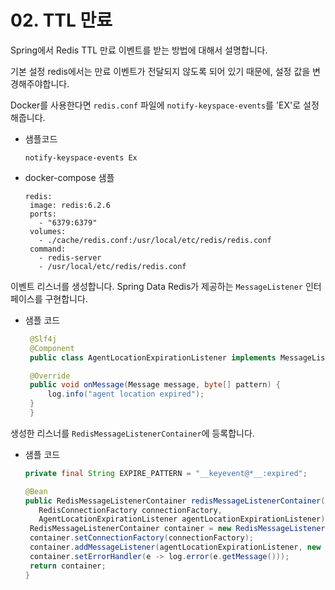 # 02. TTL 만료
Spring에서 Redis TTL 만료 이벤트를 받는 방법에 대해서 설명합니다. 

기본 설정 redis에서는 만료 이벤트가 전달되지 않도록 되어 있기 때문에, 설정 값을 변경해주야합니다. 

Docker를 사용한다면 `redis.conf` 파일에 `notify-keyspace-events`를 'EX'로 설정해줍니다. 
- 샘플코드
   ```
   notify-keyspace-events Ex
   ```
- docker-compose 샘플
   ```
   redis:
    image: redis:6.2.6
    ports:
      - "6379:6379"
    volumes:
      - ./cache/redis.conf:/usr/local/etc/redis/redis.conf
    command:
      - redis-server
      - /usr/local/etc/redis/redis.conf
   ```

이벤트 리스너를 생성합니다. Spring Data Redis가 제공하는 `MessageListener` 인터페이스를 구현합니다. 
- 샘플 코드
   ```java
    @Slf4j
    @Component
    public class AgentLocationExpirationListener implements MessageListener {

    @Override
    public void onMessage(Message message, byte[] pattern) {
        log.info("agent location expired");
    }
    }
   ```

생성한 리스너를 `RedisMessageListenerContainer`에 등록합니다. 
- 샘플 코드
   ```java
   private final String EXPIRE_PATTERN = "__keyevent@*__:expired";

   @Bean
   public RedisMessageListenerContainer redisMessageListenerContainer(
      RedisConnectionFactory connectionFactory,
      AgentLocationExpirationListener agentLocationExpirationListener) {
    RedisMessageListenerContainer container = new RedisMessageListenerContainer();
    container.setConnectionFactory(connectionFactory);
    container.addMessageListener(agentLocationExpirationListener, new PatternTopic(EXPIRE_PATTERN));
    container.setErrorHandler(e -> log.error(e.getMessage()));
    return container;
   }
   ```